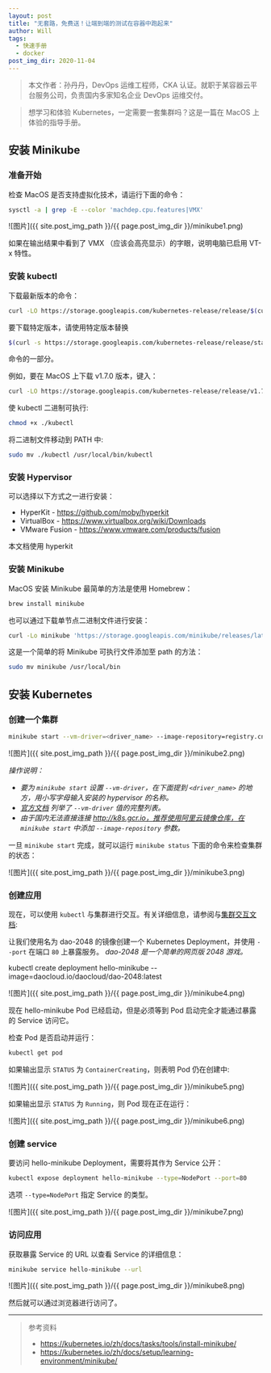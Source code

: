 ```yaml
---
layout: post
title: "无套路，免费送！让端到端的测试在容器中跑起来"
author: Will
tags: 
  - 快速手册
  - docker
post_img_dir: 2020-11-04
---
```


> 本文作者：孙丹丹，DevOps 运维工程师，CKA 认证。就职于某容器云平台服务公司，负责国内多家知名企业 DevOps 运维交付。

> 想学习和体验 Kubernetes，一定需要一套集群吗？这是一篇在 MacOS 上体验的指导手册。

## 安装 Minikube

### 准备开始

检查 MacOS 是否支持虚拟化技术，请运行下面的命令：

```bash
sysctl -a | grep -E --color 'machdep.cpu.features|VMX'
```

![图片]({{ site.post_img_path }}/{{ page.post_img_dir }}/minikube1.png)

如果在输出结果中看到了 VMX （应该会高亮显示）的字眼，说明电脑已启用 VT-x 特性。

### 安装 kubectl

下载最新版本的命令：

```bash
curl -LO https://storage.googleapis.com/kubernetes-release/release/$(curl -s https://storage.googleapis.com/kubernetes-release/release/stable.txt)/bin/darwin/amd64/kubectl
```

要下载特定版本，请使用特定版本替换 

```bash
$(curl -s https://storage.googleapis.com/kubernetes-release/release/stable.txt)`
```

命令的一部分。

例如，要在 MacOS 上下载 v1.7.0 版本，键入：

```bash
curl -LO https://storage.googleapis.com/kubernetes-release/release/v1.7.0/bin/darwin/amd64/kubectl
```

使 kubectl 二进制可执行:

```bash
chmod +x ./kubectl
```

将二进制文件移动到 PATH 中: 

```bash
sudo mv ./kubectl /usr/local/bin/kubectl
```

### 安装 Hypervisor

可以选择以下方式之一进行安装：

- HyperKit - https://github.com/moby/hyperkit
- VirtualBox - https://www.virtualbox.org/wiki/Downloads
- VMware Fusion - https://www.vmware.com/products/fusion

本文档使用 hyperkit

### 安装 Minikube

MacOS 安装 Minikube 最简单的方法是使用 Homebrew：

```bash
brew install minikube
```


也可以通过下载单节点二进制文件进行安装：

```bash
curl -Lo minikube 'https://storage.googleapis.com/minikube/releases/latest/minikube-darwin-amd64' && chmod +x minikube
```

这是一个简单的将 Minikube 可执行文件添加至 path 的方法：

```bash
sudo mv minikube /usr/local/bin
```

## 安装 Kubernetes

### 创建一个集群

```bash
minikube start --vm-driver=<driver_name> --image-repository=registry.cn-hangzhou.aliyuncs.com/google_container
```

![图片]({{ site.post_img_path }}/{{ page.post_img_dir }}/minikube2.png)

*操作说明：*

- *要为 `minikube start` 设置 `--vm-driver`，在下面提到 `<driver_name>` 的地方，用小写字母输入安装的 hypervisor 的名称。*
- *[官方文档](https://kubernetes.io/docs/setup/learning-environment/minikube/#specifying-the-vm-driver) 列举了 `--vm-driver` 值的完整列表。*
- *由于国内无法直接连接 http://k8s.gcr.io，推荐使用阿里云镜像仓库，在 `minikube start` 中添加 `--image-repository` 参数。*

一旦 `minikube start` 完成，就可以运行 `minikube status` 下面的命令来检查集群的状态：


![图片]({{ site.post_img_path }}/{{ page.post_img_dir }}/minikube3.png)


### 创建应用

现在，可以使用 `kubectl` 与集群进行交互。有关详细信息，请参阅与[集群交互文档](https://kubernetes.io/zh/docs/setup/learning-environment/minikube/#interacting-with-your-cluster): 

让我们使用名为 dao-2048 的镜像创建一个 Kubernetes Deployment，并使用 `--port` 在端口 `80` 上暴露服务。 *dao-2048 是一个简单的网页版 2048 游戏。*

kubectl create deployment hello-minikube --image=daocloud.io/daocloud/dao-2048:latest

![图片]({{ site.post_img_path }}/{{ page.post_img_dir }}/minikube4.png)

现在 hello-minikube Pod 已经启动，但是必须等到 Pod 启动完全才能通过暴露的 Service 访问它。

检查 Pod 是否启动并运行：
```bash
kubectl get pod
```

如果输出显示 `STATUS` 为 `ContainerCreating`，则表明 Pod 仍在创建中:

![图片]({{ site.post_img_path }}/{{ page.post_img_dir }}/minikube5.png)

如果输出显示 `STATUS` 为 `Running`，则 Pod 现在正在运行：

![图片]({{ site.post_img_path }}/{{ page.post_img_dir }}/minikube6.png)

### 创建 service

要访问 hello-minikube Deployment，需要将其作为 Service 公开：

```bash
kubectl expose deployment hello-minikube --type=NodePort --port=80
```

选项 `--type=NodePort` 指定 Service 的类型。

![图片]({{ site.post_img_path }}/{{ page.post_img_dir }}/minikube7.png)

### 访问应用

获取暴露 Service 的 URL 以查看 Service 的详细信息：

```bash
minikube service hello-minikube --url
```

![图片]({{ site.post_img_path }}/{{ page.post_img_dir }}/minikube8.png)

然后就可以通过浏览器进行访问了。

----

> 参考资料
> - https://kubernetes.io/zh/docs/tasks/tools/install-minikube/
> - https://kubernetes.io/zh/docs/setup/learning-environment/minikube/